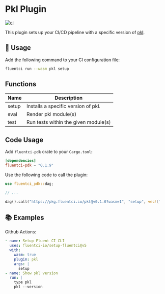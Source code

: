 # Pkl Plugin

[![ci](https://github.com/fluentci-io/pkl-plugin/actions/workflows/ci.yml/badge.svg)](https://github.com/fluentci-io/pkl-plugin/actions/workflows/ci.yml)

This plugin sets up your CI/CD pipeline with a specific version of [pkl](https://pkl-lang.org/).

## 🚀 Usage

Add the following command to your CI configuration file:

```bash
fluentci run --wasm pkl setup
```

## Functions

| Name   | Description                             |
| ------ | --------------------------------------- |
| setup  | Installs a specific version of pkl.     |
| eval   | Render pkl module(s)                    |
| test   | Run tests within the given module(s)    |

## Code Usage

Add `fluentci-pdk` crate to your `Cargo.toml`:

```toml
[dependencies]
fluentci-pdk = "0.1.9"
```

Use the following code to call the plugin:

```rust
use fluentci_pdk::dag;

// ...

dag().call("https://pkg.fluentci.io/pkl@v0.1.0?wasm=1", "setup", vec!["latest"])?;
```

## 📚 Examples

Github Actions:

```yaml
- name: Setup Fluent CI CLI
  uses: fluentci-io/setup-fluentci@v5
  with:
    wasm: true
    plugin: pkl
    args: |
      setup
- name: Show pkl version
  run: |
    type pkl
    pkl --version
```
